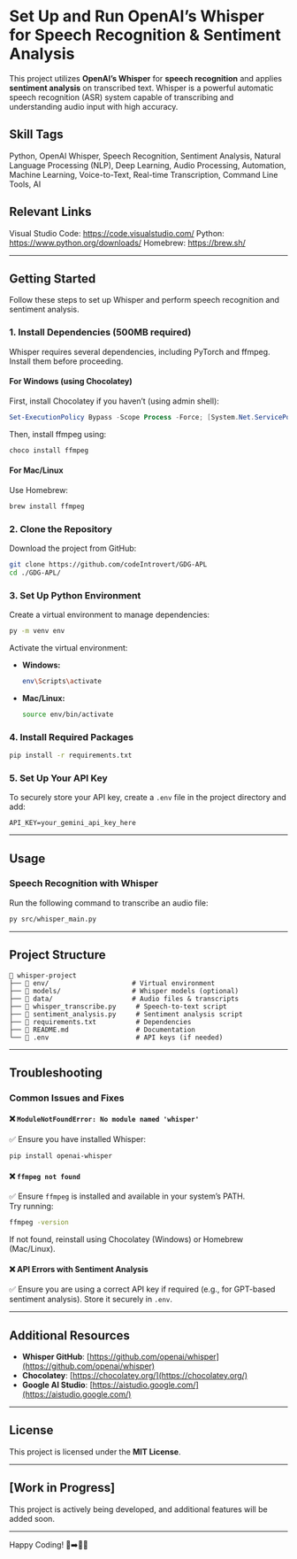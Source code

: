 # Set Up and Run OpenAI’s Whisper for Speech Recognition & Sentiment Analysis

This project utilizes **OpenAI’s Whisper** for **speech recognition** and applies **sentiment analysis** on transcribed text. Whisper is a powerful automatic speech recognition (ASR) system capable of transcribing and understanding audio input with high accuracy.

## **Skill Tags**

Python, OpenAI Whisper, Speech Recognition, Sentiment Analysis, Natural Language Processing (NLP), Deep Learning, Audio Processing, Automation, Machine Learning, Voice-to-Text, Real-time Transcription, Command Line Tools, AI

## **Relevant Links**

Visual Studio Code: https://code.visualstudio.com/
Python: https://www.python.org/downloads/
Homebrew:
https://brew.sh/

---

## **Getting Started**

Follow these steps to set up Whisper and perform speech recognition and sentiment analysis.

### **1. Install Dependencies (500MB required)**

Whisper requires several dependencies, including PyTorch and ffmpeg. Install them before proceeding.

#### **For Windows (using Chocolatey)**

First, install Chocolatey if you haven’t (using admin shell):

```powershell
Set-ExecutionPolicy Bypass -Scope Process -Force; [System.Net.ServicePointManager]::SecurityProtocol = [System.Net.ServicePointManager]::SecurityProtocol -bor 3072; iex ((New-Object System.Net.WebClient).DownloadString('https://community.chocolatey.org/install.ps1'))
```

Then, install ffmpeg using:

```powershell
choco install ffmpeg
```

#### **For Mac/Linux**

Use Homebrew:

```bash
brew install ffmpeg
```

### **2. Clone the Repository**

Download the project from GitHub:

```bash
git clone https://github.com/codeIntrovert/GDG-APL
cd ./GDG-APL/
```

### **3. Set Up Python Environment**

Create a virtual environment to manage dependencies:

```bash
py -m venv env
```

Activate the virtual environment:

- **Windows:**
  ```bash
  env\Scripts\activate
  ```
- **Mac/Linux:**
  ```bash
  source env/bin/activate
  ```

### **4. Install Required Packages**

```bash
pip install -r requirements.txt
```

### **5. Set Up Your API Key**

To securely store your API key, create a `.env` file in the project directory and add:

```plaintext
API_KEY=your_gemini_api_key_here
```

---

## **Usage**

### **Speech Recognition with Whisper**

Run the following command to transcribe an audio file:

```bash
py src/whisper_main.py
```

---

## **Project Structure**

```
📂 whisper-project
├── 📂 env/                     # Virtual environment
├── 📂 models/                  # Whisper models (optional)
├── 📂 data/                    # Audio files & transcripts
├── 📜 whisper_transcribe.py     # Speech-to-text script
├── 📜 sentiment_analysis.py     # Sentiment analysis script
├── 📜 requirements.txt          # Dependencies
├── 📜 README.md                 # Documentation
└── 📜 .env                      # API keys (if needed)
```

---

## **Troubleshooting**

### **Common Issues and Fixes**

#### ❌ `ModuleNotFoundError: No module named 'whisper'`

✅ Ensure you have installed Whisper:

```bash
pip install openai-whisper
```

#### ❌ `ffmpeg not found`

✅ Ensure `ffmpeg` is installed and available in your system’s PATH.  
Try running:

```bash
ffmpeg -version
```

If not found, reinstall using Chocolatey (Windows) or Homebrew (Mac/Linux).

#### ❌ API Errors with Sentiment Analysis

✅ Ensure you are using a correct API key if required (e.g., for GPT-based sentiment analysis). Store it securely in `.env`.

---

## **Additional Resources**

- **Whisper GitHub**: [https://github.com/openai/whisper](https://github.com/openai/whisper)
- **Chocolatey**: [https://chocolatey.org/](https://chocolatey.org/)
- **Google AI Studio**: [https://aistudio.google.com/](https://aistudio.google.com/)

---

## **License**

This project is licensed under the **MIT License**.

---

## **[Work in Progress]**

This project is actively being developed, and additional features will be added soon.

---

Happy Coding! 🎤➡️📜🤖
